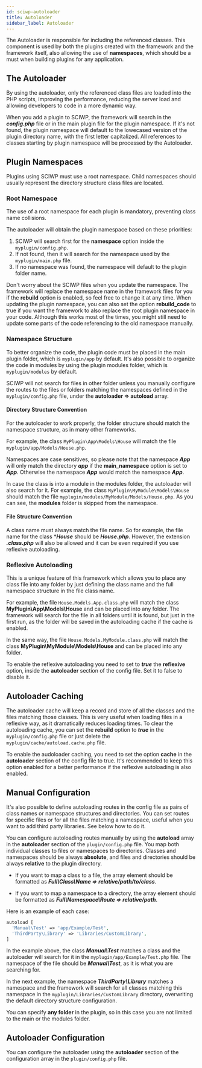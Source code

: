 ```yaml
---
id: sciwp-autoloader
title: Autoloader
sidebar_label: Autoloader
---
```


The Autoloader is responsible for including the referenced classes. This component is used by both the plugins created with the framework and the framework itself, also allowing the use of **namespaces**, which should be a must when building plugins for any application.

## The Autoloader

By using the autoloader, only the referenced class files are loaded into the PHP scripts, improving the performance, reducing the server load and allowing developers to code in a more dynamic way.

When you add a plugin to SCIWP, the framework will search in the **_config.php_** file or in the main plugin file for the plugin namespace. If it's not found, the plugin namespace will default to the lowecased version of the plugin directory name, with the first letter capitalized. All references to classes starting by plugin namespace will be processed by the Autoloader.

## Plugin Namespaces

Plugins using SCIWP must use a root namespace. Child namespaces should usually represent the directory structure class files are located.

### Root Namespace

The use of a root namespace for each plugin is mandatory, preventing class name collisions.

The autoloader will obtain the plugin namespace based on these priorities:

1. SCIWP will search first for the **namespace** option inside the `myplugin/config.php`.
2. If not found, then it will search for the namespace used by the `myplugin/main.php` file.
3. If no namespace was found, the namespace will default to the plugin folder name.

Don't worry about the SCIWP files when you update the namespace. The framework will replace the namespace name in the framework files for you if the **rebuild** option is enabled, so feel free to change it at any time. When  updating the plugin namespace, you can also set the option **rebuild_code** to true if you want the framework to also replace the root plugin namespace in your code. Although this works most of the times, you might still need to update some parts of the code referencing to the old namespace manually.

### Namespace Structure

To better organize the code, the plugin code must be placed in the main plugin folder, which is `myplugin/app` by default. It's also possible to organize the code in modules by using the plugin modules folder, which is `myplugin/modules` by default.

SCIWP will not search for files in other folder unless you manually configure the routes to the files or folders matching the namespaces defined in the `myplugin/config.php` file, under the **autoloader => autoload** array.

#### Directory Structure Convention

For the autoloader to work properly, the folder structure should match the namespace structure, as in many other frameworks.

For example, the class `MyPlugin\App\Models\House` will match the file `myplugin/app/Models/House.php`.

Namespaces are case sensitives, so please note that the namespace **_App_** will only match the directory **_app_** if the **main_namespace** option is set to **_App_**. Otherwise the namespace **_App_** would match the namespace **_App_**.

In case the class is into a module in the modules folder, the autoloader will also search for it. For example, the class `MyPlugin\MyModule\Models\House` should match the file `myplugin/modules/MyModule/Models/House.php`. As you can see, the **modules** folder is skipped from the namespace.

#### File Structure Convention

A class name must always match the file name. So for example, the file name for the class ***_House_** should be **_House.php_**. However, the extension **_.class.php_** will also be allowed and it can be even required if you use reflexive autoloading.

### Reflexive Autoloading

This is a unique feature of this framework which allows you to place any class file into any folder by just defining the class name and the full namespace structure in the file class name.

For example, the file `House.Models.App.class.php` will match the class **MyPlugin\App\Models\House** and can be placed into any folder. The framework will search for the file in all folders until it is found, but just in the first run, as the folder will be saved in the autoloading cache if the cache is enabled.

In the same way, the file `House.Models.MyModule.class.php` will match the class **MyPlugin\MyModule\Models\House** and can be placed into any folder.

To enable the reflexive autoloading you need to set to **_true_** the **reflexive** option, inside the **autoloader** section of the config file. Set it to false to disable it.

## Autoloader Caching

The autoloader cache will keep a record and store of all the classes and the files matching those classes. This is very useful when loading files in a reflexive way, as it dramatically reduces loading times. To clear the autoloading cache, you can set the **rebuild** option to **_true_** in the `myplugin/config.php` file or just delete the `myplugin/cache/autoload.cache.php` file.

To enable the audoloader caching, you need to set the option **cache** in the **autoloader** section of the config file to true. It's recommended to keep this option enabled for a better performance if the reflexive autoloading is also enabled.

## Manual Configuration

It's also possible to define autoloading routes in the config file as pairs of class names or namespace structures and directories. You can set routes for specific files or for all the files matching a namespace, useful when you want to add third party libraries. See below how to do it.

You can configure autoloading routes manually by using the **autoload** array in the **autoloader** section of the `plugin/config.php` file. You map both individual classes to files or namespaces to directories. Classes and namespaces should be always **absolute**, and files and directories should be always **relative** to the plugin directory.

* If you want to map a class to a file, the array element should be formatted as **_Full\Class\Name => relative/path/to/class_**.

* If you want to map a namespace to a directory, the array element should be formatted as **_Full\Namespace\Route => relative/path_**.

Here is an example of each case:

```php
autoload [
  'Manual\Test' => 'app/Example/Test',
  'ThirdParty\Library' => 'Libraries/CustomLibrary',
]
```

In the example above, the class **_Manual\Test_** matches a class and the autoloader will search for it in the `myplugin/app/Example/Test.php` file. The namespace of the file should be **_Manual\Test_**, as it is what you are searching for.

In the next example, the namespace **_ThirdParty\Library_** matches a namespace and the framework will search for all classes matching this namespace in the `myplugin/Libraries/CustomLibrary` directory, overwriting the default directory structure configuration.

You can specify **any folder** in the plugin, so in this case you are not limited to the main or the modules folder.

## Autoloader Configuration

You can configure the autoloader using the **autoloader** section of the configuration array in the `plugin/config.php` file.








